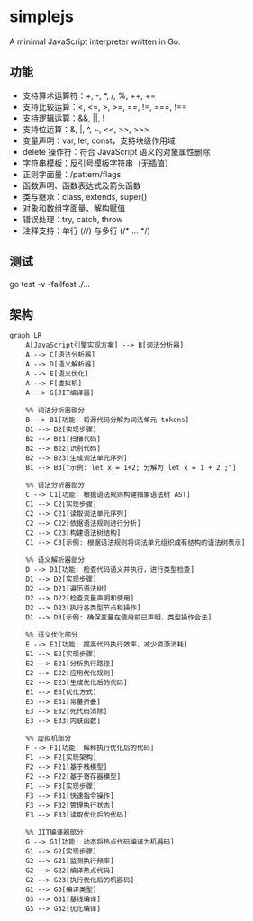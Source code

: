 # simplejs

A minimal JavaScript interpreter written in Go.

## 功能

- 支持算术运算符：+, -, *, /, %, ++, +=
- 支持比较运算：<, <=, >, >=, ==, !=, ===, !==
- 支持逻辑运算：&&, ||, !
- 支持位运算：&, |, ^, ~, <<, >>, >>>
- 变量声明：var, let, const，支持块级作用域
- delete 操作符：符合 JavaScript 语义的对象属性删除
- 字符串模板：反引号模板字符串（无插值）
- 正则字面量：/pattern/flags
- 函数声明、函数表达式及箭头函数
- 类与继承：class, extends, super()
- 对象和数组字面量、解构赋值
- 错误处理：try, catch, throw
- 注释支持：单行 (//) 与多行 (/* ... */)

## 测试

go test -v -failfast ./...

## 架构

```
graph LR
    A[JavaScript引擎实现方案] --> B[词法分析器]
    A --> C[语法分析器]
    A --> D[语义解析器]
    A --> E[语义优化]
    A --> F[虚拟机]
    A --> G[JIT编译器]

    %% 词法分析器部分
    B --> B1[功能: 将源代码分解为词法单元 tokens]
    B1 --> B2[实现步骤]
    B2 --> B21[扫描代码]
    B2 --> B22[识别代码]
    B2 --> B23[生成词法单元序列]
    B1 --> B3["示例: let x = 1+2; 分解为 let x = 1 + 2 ;"]

    %% 语法分析器部分
    C --> C1[功能: 根据语法规则构建抽象语法树 AST]
    C1 --> C2[实现步骤]
    C2 --> C21[读取词法单元序列]
    C2 --> C22[依据语法规则进行分析]
    C2 --> C23[构建语法树结构]
    C1 --> C3[示例: 根据语法规则将词法单元组织成有结构的语法树表示]

    %% 语义解析器部分
    D --> D1[功能: 检查代码语义并执行，进行类型检查]
    D1 --> D2[实现步骤]
    D2 --> D21[遍历语法树]
    D2 --> D22[检查变量声明和使用]
    D2 --> D23[执行各类型节点和操作]
    D1 --> D3[示例: 确保变量在使用前已声明，类型操作合法]

    %% 语义优化部分
    E --> E1[功能: 提高代码执行效率，减少资源消耗]
    E1 --> E2[实现步骤]
    E2 --> E21[分析执行路径]
    E2 --> E22[应用优化规则]
    E2 --> E23[生成优化后的代码]
    E1 --> E3[优化方式]
    E3 --> E31[常量折叠]
    E3 --> E32[死代码消除]
    E3 --> E33[内联函数]

    %% 虚拟机部分
    F --> F1[功能: 解释执行优化后的代码]
    F1 --> F2[实现架构]
    F2 --> F21[基于栈模型]
    F2 --> F22[基于寄存器模型]
    F1 --> F3[实现步骤]
    F3 --> F31[快速指令操作]
    F3 --> F32[管理执行状态]
    F3 --> F33[读取优化后的代码]

    %% JIT编译器部分
    G --> G1[功能: 动态将热点代码编译为机器码]
    G1 --> G2[实现步骤]
    G2 --> G21[监测执行频率]
    G2 --> G22[编译热点代码]
    G2 --> G23[执行优化后的机器码]
    G1 --> G3[编译类型]
    G3 --> G31[基线编译]
    G3 --> G32[优化编译]
```

